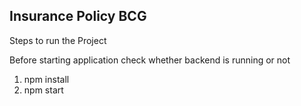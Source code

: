 ## Insurance Policy BCG

Steps to run the Project

Before starting application check whether backend is running or not

1) npm install
2) npm start

